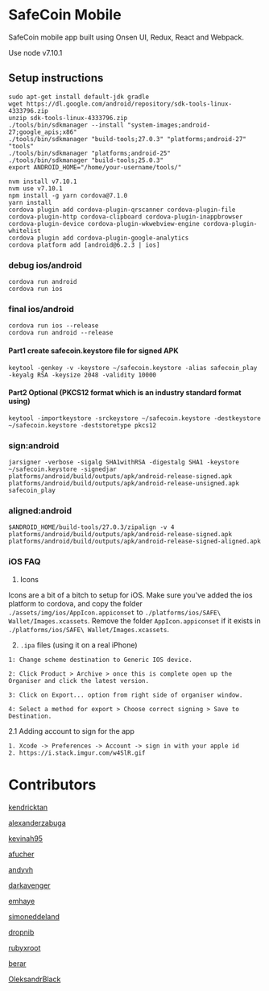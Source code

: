 # SafeCoin Mobile

SafeCoin mobile app built using Onsen UI, Redux, React and Webpack.

Use node v7.10.1

## Setup instructions

```
sudo apt-get install default-jdk gradle
wget https://dl.google.com/android/repository/sdk-tools-linux-4333796.zip
unzip sdk-tools-linux-4333796.zip
./tools/bin/sdkmanager --install "system-images;android-27;google_apis;x86"
./tools/bin/sdkmanager "build-tools;27.0.3" "platforms;android-27" "tools"
./tools/bin/sdkmanager "platforms;android-25"
./tools/bin/sdkmanager "build-tools;25.0.3"
export ANDROID_HOME="/home/your-username/tools/"

nvm install v7.10.1
nvm use v7.10.1
npm install -g yarn cordova@7.1.0
yarn install
cordova plugin add cordova-plugin-qrscanner cordova-plugin-file cordova-plugin-http cordova-clipboard cordova-plugin-inappbrowser cordova-plugin-device cordova-plugin-wkwebview-engine cordova-plugin-whitelist
cordova plugin add cordova-plugin-google-analytics
cordova platform add [android@6.2.3 | ios]
```
### debug ios/android
```
cordova run android
cordova run ios
```
### final ios/android
```
cordova run ios --release
cordova run android --release
```

#### Part1 create safecoin.keystore file for signed APK
```
keytool -genkey -v -keystore ~/safecoin.keystore -alias safecoin_play -keyalg RSA -keysize 2048 -validity 10000
```
#### Part2 Optional (PKCS12 format which is an industry standard format using)
```
keytool -importkeystore -srckeystore ~/safecoin.keystore -destkeystore ~/safecoin.keystore -deststoretype pkcs12
```

### sign:android
```
jarsigner -verbose -sigalg SHA1withRSA -digestalg SHA1 -keystore ~/safecoin.keystore -signedjar platforms/android/build/outputs/apk/android-release-signed.apk platforms/android/build/outputs/apk/android-release-unsigned.apk safecoin_play
```

### aligned:android
```
$ANDROID_HOME/build-tools/27.0.3/zipalign -v 4 platforms/android/build/outputs/apk/android-release-signed.apk platforms/android/build/outputs/apk/android-release-signed-aligned.apk
```

### iOS FAQ

1. Icons

Icons are a bit of a bitch to setup for iOS. Make sure you've added the ios platform to cordova, and copy the folder `./assets/img/ios/AppIcon.appiconset` to `./platforms/ios/SAFE\ Wallet/Images.xcassets`. Remove the folder `AppIcon.appiconset` if it exists in `./platforms/ios/SAFE\ Wallet/Images.xcassets`.

2. `.ipa` files (using it on a real iPhone)

```
1: Change scheme destination to Generic IOS device.

2: Click Product > Archive > once this is complete open up the Organiser and click the latest version.

3: Click on Export... option from right side of organiser window.

4: Select a method for export > Choose correct signing > Save to Destination.
```

2.1 Adding account to sign for the app

```
1. Xcode -> Preferences -> Account -> sign in with your apple id
2. https://i.stack.imgur.com/w4SlR.gif
```

# Contributors

[kendricktan](http://github.com/kendricktan/)

[alexanderzabuga](https://github.com/alexanderzabuga)

[kevinah95](https://github.com/kevinah95)

[afucher](https://github.com/afucher)

[andyvh](https://github.com/andyvh)

[darkavenger](https://github.com/darkavenger)

[emhaye](https://github.com/emhaye)

[simoneddeland](https://github.com/simoneddeland)

[dropnib](https://github.com/dropnib)

[rubyxroot](https://github.com/rubyxroot)

[berar](https://github.com/berar)

[OleksandrBlack](https://github.com/OleksandrBlack)
